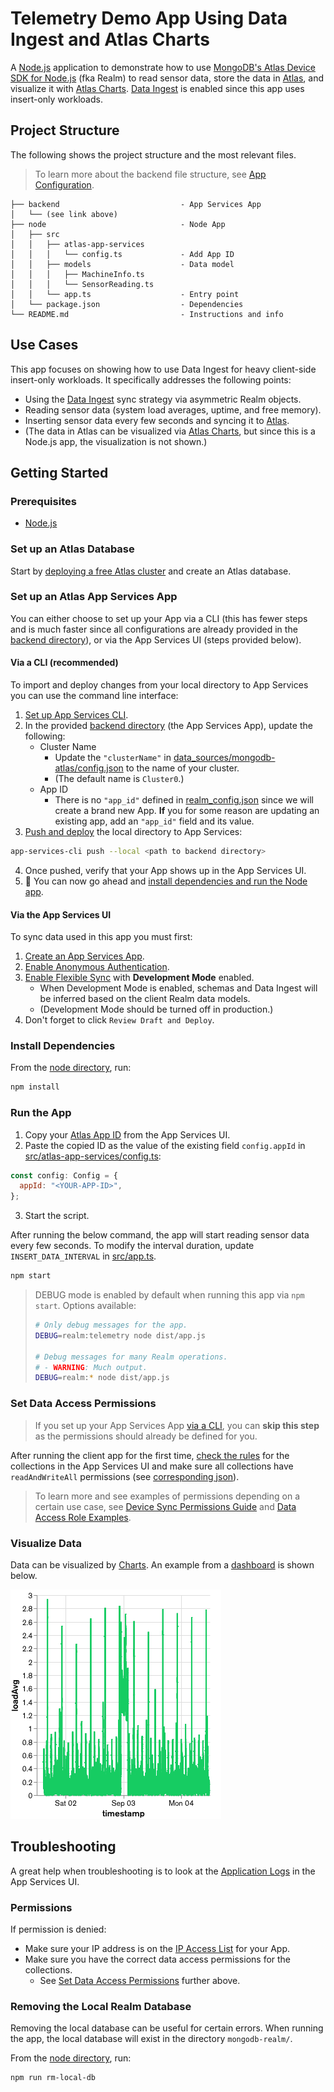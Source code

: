 # Telemetry Demo App Using Data Ingest and Atlas Charts

A [Node.js](https://nodejs.org) application to demonstrate how to use [MongoDB's Atlas Device SDK for Node.js](https://www.mongodb.com/docs/realm/sdk/node/) (fka Realm) to read sensor data, store the data in [Atlas](https://www.mongodb.com/atlas), and visualize it with [Atlas Charts](https://www.mongodb.com/products/charts). [Data Ingest](https://www.mongodb.com/docs/atlas/app-services/sync/configure/sync-settings/#data-ingest) is enabled since this app uses insert-only workloads.

## Project Structure

The following shows the project structure and the most relevant files.

> To learn more about the backend file structure, see [App Configuration](https://www.mongodb.com/docs/atlas/app-services/reference/config/).

```
├── backend                           - App Services App
│   └── (see link above)
├── node                              - Node App
│   ├── src
│   │   ├── atlas-app-services
│   │   │   └── config.ts             - Add App ID
│   │   ├── models                    - Data model
│   │   │   ├── MachineInfo.ts
│   │   │   └── SensorReading.ts
│   │   └── app.ts                    - Entry point
│   └── package.json                  - Dependencies
└── README.md                         - Instructions and info
```

## Use Cases

This app focuses on showing how to use Data Ingest for heavy client-side insert-only workloads. It specifically addresses the following points:

* Using the [Data Ingest](https://www.mongodb.com/docs/atlas/app-services/sync/configure/sync-settings/#data-ingest) sync strategy via asymmetric Realm objects.
* Reading sensor data (system load averages, uptime, and free memory).
* Inserting sensor data every few seconds and syncing it to [Atlas](https://www.mongodb.com/atlas).
* (The data in Atlas can be visualized via [Atlas Charts](https://www.mongodb.com/products/charts), but since this is a Node.js app, the visualization is not shown.)

## Getting Started

### Prerequisites

* [Node.js](https://nodejs.org/)

### Set up an Atlas Database

Start by [deploying a free Atlas cluster](https://www.mongodb.com/docs/atlas/getting-started/#get-started-with-atlas) and create an Atlas database.

### Set up an Atlas App Services App

You can either choose to set up your App via a CLI (this has fewer steps and is much faster since all configurations are already provided in the [backend directory](./backend/)), or via the App Services UI (steps provided below).

#### Via a CLI (recommended)

To import and deploy changes from your local directory to App Services you can use the command line interface:

1. [Set up App Services CLI](https://www.mongodb.com/docs/atlas/app-services/cli/).
2. In the provided [backend directory](./backend/) (the App Services App), update the following:
    * Cluster Name
      * Update the `"clusterName"` in [data_sources/mongodb-atlas/config.json](./backend/data_sources/mongodb-atlas/config.json) to the name of your cluster.
      * (The default name is `Cluster0`.)
    * App ID
      * There is no `"app_id"` defined in [realm_config.json](./backend/realm_config.json) since we will create a brand new App. **If** you for some reason are updating an existing app, add an `"app_id"` field and its value.
3. [Push and deploy](https://www.mongodb.com/docs/atlas/app-services/cli/realm-cli-push/#std-label-realm-cli-push) the local directory to App Services:
```sh
app-services-cli push --local <path to backend directory>
```
4. Once pushed, verify that your App shows up in the App Services UI.
5. 🥳 You can now go ahead and [install dependencies and run the Node app](#install-dependencies).

#### Via the App Services UI

To sync data used in this app you must first:

1. [Create an App Services App](https://www.mongodb.com/docs/atlas/app-services/manage-apps/create/create-with-ui/).
2. [Enable Anonymous Authentication](https://www.mongodb.com/docs/atlas/app-services/authentication/anonymous/).
3. [Enable Flexible Sync](https://www.mongodb.com/docs/atlas/app-services/sync/configure/enable-sync/) with **Development Mode** enabled.
    * When Development Mode is enabled, schemas and Data Ingest will be inferred based on the client Realm data models.
    * (Development Mode should be turned off in production.)
4. Don't forget to click `Review Draft and Deploy`.

### Install Dependencies

From the [node directory](./node/), run:

```sh
npm install
```

### Run the App

1. Copy your [Atlas App ID](https://www.mongodb.com/docs/atlas/app-services/reference/find-your-project-or-app-id/#std-label-find-your-app-id) from the App Services UI.
2. Paste the copied ID as the value of the existing field `config.appId` in [src/atlas-app-services/config.ts](./node/src/atlas-app-services/config.ts):
```js
const config: Config = {
  appId: "<YOUR-APP-ID>",
};
```
3. Start the script.

After running the below command, the app will start reading sensor data every few seconds. To modify the interval duration, update `INSERT_DATA_INTERVAL` in [src/app.ts](./node/src/app.ts).

```sh
npm start
```

> DEBUG mode is enabled by default when running this app via `npm start`.
> Options available:
> ```sh
> # Only debug messages for the app.
> DEBUG=realm:telemetry node dist/app.js
> 
> # Debug messages for many Realm operations.
> # - WARNING: Much output.
> DEBUG=realm:* node dist/app.js
> ```

### Set Data Access Permissions

> If you set up your App Services App [via a CLI](#via-a-cli-recommended), you can **skip this step** as the permissions should already be defined for you.

After running the client app for the first time, [check the rules](https://www.mongodb.com/docs/atlas/app-services/rules/roles/#define-roles---permissions) for the collections in the App Services UI and make sure all collections have `readAndWriteAll` permissions (see [corresponding json](./backend/data_sources/mongodb-atlas/Telemetry/SensorReading/rules.json)).

> To learn more and see examples of permissions depending on a certain use case, see [Device Sync Permissions Guide](https://www.mongodb.com/docs/atlas/app-services/sync/app-builder/device-sync-permissions-guide/#std-label-flexible-sync-permissions-guide) and [Data Access Role Examples](https://www.mongodb.com/docs/atlas/app-services/rules/examples/).


### Visualize Data

Data can be visualized by [Charts](https://www.mongodb.com/products/charts). An example from a [dashboard](./node/Charts/Dashboard.charts) is shown below.

![An example on how Charts can visualize incoming data](./node/Charts/charts-example.png)

## Troubleshooting

A great help when troubleshooting is to look at the [Application Logs](https://www.mongodb.com/docs/atlas/app-services/activity/view-logs/) in the App Services UI.

### Permissions

If permission is denied:
  * Make sure your IP address is on the [IP Access List](https://www.mongodb.com/docs/atlas/app-services/security/network/#ip-access-list) for your App.
  * Make sure you have the correct data access permissions for the collections.
    * See [Set Data Access Permissions](#set-data-access-permissions) further above.

### Removing the Local Realm Database

Removing the local database can be useful for certain errors. When running the app, the local database will exist in the directory `mongodb-realm/`.

From the [node directory](./node/), run:

```sh
npm run rm-local-db
```
